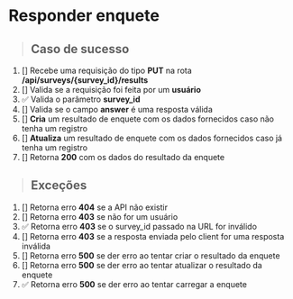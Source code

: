# Responder enquete

> ## Caso de sucesso

1. [] Recebe uma requisição do tipo **PUT** na rota **/api/surveys/{survey_id}/results**
2. [] Valida se a requisição foi feita por um **usuário**
3. ✅ Valida o parâmetro **survey_id**
4. [] Valida se o campo **answer** é uma resposta válida
5. [] **Cria** um resultado de enquete com os dados fornecidos caso não tenha um registro
6. [] **Atualiza** um resultado de enquete com os dados fornecidos caso já tenha um registro
7. [] Retorna **200** com os dados do resultado da enquete

> ## Exceções

1. [] Retorna erro **404** se a API não existir
2. [] Retorna erro **403** se não for um usuário
3. ✅ Retorna erro **403** se o survey_id passado na URL for inválido
4. [] Retorna erro **403** se a resposta enviada pelo client for uma resposta inválida
5. [] Retorna erro **500** se der erro ao tentar criar o resultado da enquete
6. [] Retorna erro **500** se der erro ao tentar atualizar o resultado da enquete
7. ✅ Retorna erro **500** se der erro ao tentar carregar a enquete